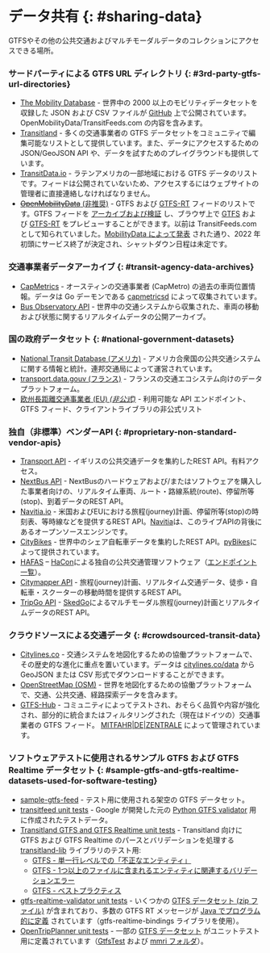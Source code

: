 # データ共有 {: #sharing-data}

GTFSやその他の公共交通およびマルチモーダルデータのコレクションにアクセスできる場所。

### サードパーティによる GTFS URL ディレクトリ {: #3rd-party-gtfs-url-directories}

- [The Mobility Database](https://mobilitydatabase.org/) - 世界中の 2000 以上のモビリティデータセットを収録した JSON および CSV ファイルが [GitHub](https://github.com/MobilityData/mobility-database-catalogs) 上で公開されています。OpenMobilityData/TransitFeeds.com の内容を含みます。
- [Transitland](https://transit.land/) - 多くの交通事業者の GTFS データセットをコミュニティで編集可能なリストとして提供しています。また、データにアクセスするための JSON/GeoJSON API や、データを試すためのプレイグラウンドも提供しています。
- [TransitData.io](https://transitdata.io/) - ラテンアメリカの一部地域における GTFS データのリストです。フィードは公開されていないため、アクセスするにはウェブサイトの管理者に直接連絡しなければなりません。
- [~~OpenMobilityData~~ (非推奨)](https://openmobilitydata.org/) - GTFS および [GTFS-RT](https://openmobilitydata.org/search?q=gtfsrt) フィードのリストです。GTFS フィードを [アーカイブおよび検証](https://openmobilitydata.org/p/capital-metro/24) し、ブラウザ上で [GTFS](https://openmobilitydata.org/p/capital-metro/24/latest) および [GTFS-RT](https://openmobilitydata.org/p/capital-metro/495) をプレビューすることができます。以前は TransitFeeds.com として知られていました。[MobilityData によって発表](https://database.mobilitydata.org/#h.u71vp6xgkckf) された通り、2022 年初頭にサービス終了が決定され、シャットダウン日程は未定です。

### 交通事業者データアーカイブ {: #transit-agency-data-archives}

- [CapMetrics](https://github.com/scascketta/CapMetrics) - オースティンの交通事業者 (CapMetro) の過去の車両位置情報。データは Go デーモンである [capmetricsd](https://github.com/scascketta/capmetricsd) によって収集されています。
- [Bus Observatory API](https://api.busobservatory.org/) - 世界中の交通システムから収集された、車両の移動および状態に関するリアルタイムデータの公開アーカイブ。

### 国の政府データセット {: #national-government-datasets}

- [National Transit Database (アメリカ)](https://www.transit.dot.gov/ntd) - アメリカ合衆国の公共交通システムに関する情報と統計。連邦交通局によって運営されています。
- [transport.data.gouv (フランス)](https://transport.data.gouv.fr/) - フランスの交通エコシステム向けのデータプラットフォーム。
- [欧州長距離交通事業者 (EU) *(非公式)*](https://github.com/public-transport/european-transport-operators) - 利用可能な API エンドポイント、GTFS フィード、クライアントライブラリの非公式リスト

### 独自（非標準）ベンダーAPI {: #proprietary-non-standard-vendor-apis}

- [Transport API](https://www.transportapi.com/) - イギリスの公共交通データを集約したREST API。有料アクセス。
- [NextBus API](http://www.nextbus.com/xmlFeedDocs/NextBusXMLFeed.pdf) - NextBusのハードウェアおよび/またはソフトウェアを購入した事業者向けの、リアルタイム車両、ルート・路線系統(route)、停留所等(stop)、到着データのREST API。
- [Navitia.io](http://www.navitia.io/) - 米国およびEUにおける旅程(journey)計画、停留所等(stop)の時刻表、等時線などを提供するREST API。[Navitia](https://github.com/hove-io/navitia)は、このライブAPIの背後にあるオープンソースエンジンです。
- [CityBikes](http://api.citybik.es) - 世界中のシェア自転車データを集約したREST API。[pyBikes](https://github.com/eskerda/pybikes)によって提供されています。
- [HAFAS](https://de.wikipedia.org/wiki/HAFAS) – [HaCon](https://www.hacon.de)による独自の公共交通管理ソフトウェア（[エンドポイント一覧](https://gist.github.com/derhuerst/2b7ed83bfa5f115125a5)）。
- [Citymapper API](https://docs.external.citymapper.com/api/) - 旅程(journey)計画、リアルタイム交通データ、徒歩・自転車・スクーターの移動時間を提供するREST API。
- [TripGo API](https://developer.tripgo.com) - [SkedGo](https://skedgo.com)によるマルチモーダル旅程(journey)計画とリアルタイムデータのREST API。

### クラウドソースによる交通データ {: #crowdsourced-transit-data}

- [Citylines.co](https://www.citylines.co) - 交通システムを地図化するための協働プラットフォームで、その歴史的な進化に重点を置いています。データは [citylines.co/data](https://www.citylines.co/data) から GeoJSON または CSV 形式でダウンロードすることができます。
- [OpenStreetMap (OSM)](https://www.openstreetmap.org) - 世界を地図化するための協働プラットフォームで、交通、公共交通、経路探索データを含みます。
- [GTFS-Hub](https://github.com/mfdz/gtfs-hub) - コミュニティによってテストされ、おそらく品質や内容が強化され、部分的に統合またはフィルタリングされた（現在はドイツの）交通事業者の GTFS フィード。 [MITFAHR|DE|ZENTRALE](https://github.com/mfdz) によって管理されています。

### ソフトウェアテストに使用されるサンプル GTFS および GTFS Realtime データセット {: #sample-gtfs-and-gtfs-realtime-datasets-used-for-software-testing}

- [sample-gtfs-feed](https://github.com/public-transport/sample-gtfs-feed) - テスト用に使用される架空の GTFS データセット。
- [transitfeed unit tests](https://github.com/google/transitfeed/tree/master/tests/data) - Google が開発した元の [Python GTFS validator](https://github.com/google/transitfeed/wiki/FeedValidator) 用に作成されたテストデータ。
- [Transitland GTFS and GTFS Realtime unit tests](https://github.com/interline-io/transitland-lib) - Transitland 向けに GTFS および GTFS Realtime のパースとバリデーションを処理する [transitland-lib](https://github.com/interline-io/transitland-lib) ライブラリのテスト用:
    - [GTFS - 単一行レベルでの「不正なエンティティ」](https://github.com/interline-io/transitland-lib/tree/master/test/data/bad-entities)
    - [GTFS - 1つ以上のファイルに含まれるエンティティに関連するバリデーションエラー](https://github.com/interline-io/transitland-lib/tree/master/test/data/validator/errors)
    - [GTFS - ベストプラクティス](https://github.com/interline-io/transitland-lib/tree/master/test/data/validator/best-practices)
- [gtfs-realtime-validator unit tests](https://github.com/MobilityData/gtfs-realtime-validator/tree/master/gtfs-realtime-validator-lib/src/test/) - いくつかの [GTFS データセット (zip ファイル)](https://github.com/MobilityData/gtfs-realtime-validator/tree/master/gtfs-realtime-validator-lib/src/test/resources) が含まれており、多数の GTFS RT メッセージが [Java でプログラム的に定義](https://github.com/MobilityData/gtfs-realtime-validator/tree/master/gtfs-realtime-validator-lib/src/test/java/edu/usf/cutr/gtfsrtvalidator/lib/test/rules) されています（gtfs-realtime-bindings ライブラリを使用）。
- [OpenTripPlanner unit tests](https://github.com/opentripplanner/OpenTripPlanner/tree/dev-2.x/src/test) - 一部の [GTFS データセット](https://github.com/opentripplanner/OpenTripPlanner/tree/dev-2.x/src/test/resources/gtfs) がユニットテスト用に定義されています（[GtfsTest](https://github.com/opentripplanner/OpenTripPlanner/blob/dev-2.x/src/test/java/org/opentripplanner/GtfsTest.java) および [mmri フォルダ](https://github.com/opentripplanner/OpenTripPlanner/tree/dev-2.x/src/test/java/org/opentripplanner/mmri)）。

